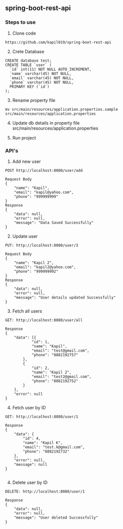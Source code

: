 ## spring-boot-rest-api

### Steps to use

1. Clone code
```
https://github.com/kapil019/spring-boot-rest-api
```

2. Crete Database 
```
CREATE database test;
CREATE TABLE `user` (
  `id` int(11) NOT NULL AUTO_INCREMENT,
  `name` varchar(45) NOT NULL,
  `email` varchar(45) NOT NULL,
  `phone` varchar(45) NOT NULL,
  PRIMARY KEY (`id`)
);
```

3. Rename property file
```
mv src/main/resources/application.properties.sample src/main/resources/application.properties
```
4. Update db details in property file src/main/resources/application.properties

5. Run project


### API's

1. Add new user
```
POST http://localhost:8080/user/add

Request Body
{
    "name": "Kapil",
    "email": "kapil@yahoo.com",
    "phone": "999999999"
}
Response
{
    "data": null,
    "error": null,
    "message": "Data Saved Successfully"
}
```

2. Update user 

```
PUT: http://localhost:8080/user/3

Request Body
{
    "name": "Kapil 2",
    "email": "kapil2@yahoo.com",
    "phone": "999999992"
}
Response
{
    "data": null,
    "error": null,
    "message": "User details updated Successfully"
}
```

3. Fetch all users
```
GET: http://localhost:8080/user/all

Response
{
	"data": [{
			"id": 1,
			"name": "Kapil",
			"email": "test@gmail.com",
			"phone": "8882192757"
		},
		{
			"id": 2,
			"name": "Kapil 2",
			"email": "test2@gmail.com",
			"phone": "8882192752"
		}
	],
	"error": null
}
```

4. Fetch user by ID
```
GET: http://localhost:8080/user/1

Response
{
	"data": {
		"id": 4,
		"name": "Kapil K",
		"email": "test.k@gmail.com",
		"phone": "8882192732"
	},
	"error": null,
	"message": null
}


```

4. Delete user by ID
```
DELETE: http://localhost:8080/user/1

Response
{
    "data": null,
    "error": null,
    "message": "User deleted Successfully"
}
```